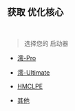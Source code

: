 ## 获取 优化核心

<br />

> 选择您的 启动器

- [澪-Pro](epilogue/Ling/index_01.md)

- [澪-Ultimate](epilogue/Ling/index_01.md)

- [HMCLPE](epilogue/HMCLPE/index.md)

- [其他](epilogue/Ling/index_01.md)